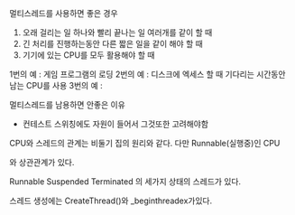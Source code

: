 
멀티스레드를 사용하면 좋은 경우
1. 오래 걸리는 일 하나와 빨리 끝나는 일 여러개를 같이 할 때
2. 긴 처리를 진행하는동안 다른 짧은 일을 같이 해야 할 때
3. 기기에 있는 CPU를 모두 활용해야 할 때

1번의 예 : 게임 프로그램의 로딩 
2번의 예 : 디스크에 엑세스 할 때 기다리는 시간동안 남는 CPU를 사용
3번의 예 : 

멀티스레드를 남용하면 안좋은 이유
- 컨테스트 스위칭에도 자원이 들어서 그것또한 고려해야함

CPU와 스레드의 관계는 비둘기 집의 원리와 같다. 다만 Runnable(실행중)인 CPU

와 상관관계가 있다. 

Runnable Suspended Terminated 의 세가지 상태의 스레드가 있다.

스레드 생성에는 CreateThread()와 _beginthreadex가있다.
